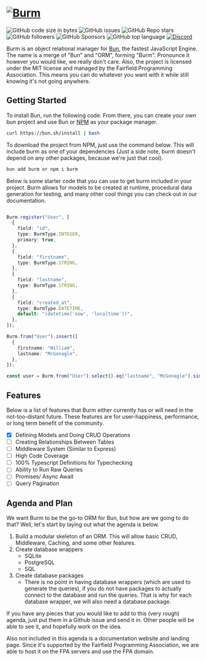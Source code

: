 # [![Burm](https://raw.githubusercontent.com/William-McGonagle/burm/master/.github/media/cover.svg)](https://william-mcgonagle.github.io/burm)

![GitHub code size in bytes](https://img.shields.io/github/languages/code-size/william-mcgonagle/burm)
![GitHub issues](https://img.shields.io/github/issues/william-mcgonagle/burm)
![GitHub Repo stars](https://img.shields.io/github/stars/william-mcgonagle/burm?color=green)
![GitHub followers](https://img.shields.io/github/followers/william-mcgonagle?color=red)
![GitHub Sponsors](https://img.shields.io/github/sponsors/fairfield-programming?color=orange)
![GitHub top language](https://img.shields.io/github/languages/top/william-mcgonagle/burm?color=purple)
[![Discord](https://img.shields.io/discord/928056769983447090)](https://discord.gg/qtu2MXGhcf)

Burm is an object relational manager for [Bun](https://bun.sh/), the fastest JavaScript Engine. The name is a merge of "Bun" and "ORM", forming "Burm". Pronounce it however you would like, we really don't care. Also, the project is licensed under the MIT license and managed by the Fairfield Programming Association. This means you can do whatever you want with it while still knowing it's not going anywhere.

## Getting Started

To install Bun, run the following code. From there, you can create your own bun project and use Bun or [NPM](https://npmjs.com/) as your package manager.

```bash
curl https://bun.sh/install | bash
```

To download the project from NPM, just use the command below. This will include burm as one of your dependencies (Just a side note, burm doesn't depend on any other packages, because we're just that cool).

```bash
bun add burm or npm i burm
```

Below is some starter code that you can use to get burm included in your project. Burm allows for models to be created at runtime, procedural data generation for testing, and many other cool things you can check out in our documentation.


```typescript

Burm.register("User", [
  {
    field: "id",
    type: BurmType.INTEGER,
    primary: true,
  },
  {
    field: "firstname",
    type: BurmType.STRING,
  },
  {
    field: "lastname",
    type: BurmType.STRING,
  },
  {
    field: "created_at",
    type: BurmType.DATETIME,
    default: "(datetime('now', 'localtime'))",
  },
]);

Burm.from("User").insert([
  {
    firstname: "William",
    lastname: "McGonagle",
  },
]);

const user = Burm.from("User").select().eq("lastname", "McGonagle").single();
```

## Features

Below is a list of features that Burm either currently has or will need in the not-too-distant future. These features are for user-happiness, performance, or long term benefit of the community.

- [X] Defining Models and Doing CRUD Operations
- [ ] Creating Relationships Between Tables
- [ ] Middleware System (Similar to Express)
- [ ] High Code Coverage
- [ ] 100% Typescript Definitions for Typechecking
- [ ] Ability to Run Raw Queries
- [ ] Promises/ Async Await
- [ ] Query Pagination

## Agenda and Plan

We want Burm to be the go-to ORM for Bun, but how are we going to do that? Well, let's start by laying out what the agenda is below.

1. Build a modular skeleton of an ORM. This will allow basic CRUD, Middleware, Caching, and some other features.
2. Create database wrappers
    - SQLite
    - PostgreSQL
    - SQL
3. Create database packages
    - There is no point in having database wrappers (which are used to generate the queries), if you do not have packages to actually connect to the database and run the queries. That is why for each database wrapper, we will also need a database package.

If you have any pieces that you would like to add to this (very rough) agenda, just put them in a Github issue and send it in. Other people will be able to see it, and hopefully work on the idea.

Also not included in this agenda is a documentation website and landing page. Since it's supported by the Fairfield Programming Association, we are able to host it on the FPA servers and use the FPA domain.
